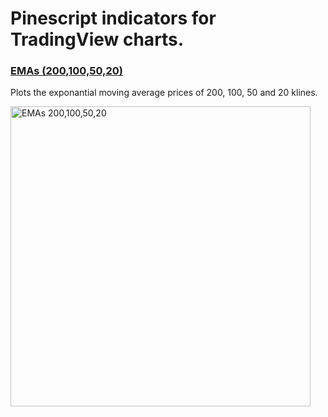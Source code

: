 # Pinescript indicators for TradingView charts.

### <a href="https://github.com/buffermet/tradingview-indicators/blob/main/indicators/ema.pine">EMAs (200,100,50,20)</a>

Plots the exponantial moving average prices of 200, 100, 50 and 20 klines.

<img width="480pt" title="EMAs 200,100,50,20" src="https://user-images.githubusercontent.com/29265684/120787186-6f595080-c572-11eb-997c-5d5d2e9ca70c.png" />

